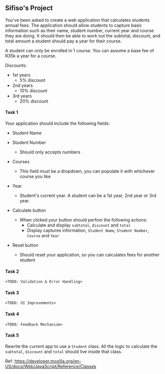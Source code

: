 ## Sifiso's Project


You've been asked to create a web application that calculates students annual fees. The application should allow students to capture basic information such as their name, student number, current year and course they are doing. It should then be able to work out the subtotal, discount, and total amount a student should pay a year for their course.

A student can only be enrolled in 1 course. You can assume a base fee of R35k a year for a course.

Discounts:
- 1st years
    - 5% discount
- 2nd years
    - 10% discount
- 3rd years
    - 20% discount

#### Task 1
Your application should include the following fields:

- Student Name
- Student Number
    - Should only accepts numbers 
- Courses
    - This field must be a dropdown, you can populate it with whichever course you like
- Year
    - Student's current year. A student can be a 1st year, 2nd year or 3rd year.

- Calculate button
    - When clicked your button should perfom the following actions:
        - Calculate and display `subtotal`, `discount` and `total`
        - Display captures information, `Student Name`, `Student Number`, `Course` and `Year`

- Reset button
    - Should reset your application, so you can calculates fees for another student


#### Task 2

`<TODO: Validation & Error Handling>`


#### Task 3

`<TODO: UI Improvements>`


#### Task 4

`<TODO: Feedback Mechanism>`

#### Task 5

Rewrite the current app to use a `Student` class. All the logic to calculate the `subtotal`, `discount` and `total` should live inside that class.

Ref: https://developer.mozilla.org/en-US/docs/Web/JavaScript/Reference/Classes

